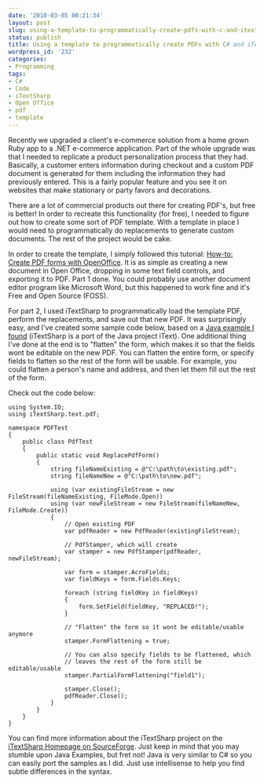 ```yaml
---
date: '2010-03-05 00:21:34'
layout: post
slug: using-a-template-to-programmatically-create-pdfs-with-c-and-itextsharp
status: publish
title: Using a template to programmatically create PDFs with C# and iTextSharp
wordpress_id: '232'
categories:
- Programming
tags:
- C#
- Code
- iTextSharp
- Open Office
- pdf
- template
---
```


Recently we upgraded a client's e-commerce solution from a home grown Ruby app to a .NET e-commerce application.  Part of the whole upgrade was that I needed to replicate a product personalization process that they had.  Basically, a customer enters information during checkout and a custom PDF document is generated for them including the information they had previously entered.  This is a fairly popular feature and you see it on websites that make stationary or party favors and decorations.

There are a lot of commercial products out there for creating PDF's, but free is better!  In order to recreate this functionality (for free), I needed to figure out how to create some sort of PDF template.  With a template in place I would need to programmatically do replacements to generate custom documents.  The rest of the project would be cake.

In order to create the template, I simply followed this tutorial: [How-to: Create PDF forms with OpenOffice](http://danilop.wordpress.com/2008/07/02/how-to-create-pdf-forms-with-openoffice/).  It is as simple as creating a new document in Open Office, dropping in some text field controls, and exporting it to PDF.  Part 1 done.  You could probably use another document editor program like Microsoft Word, but this happened to work fine and it's Free and Open Source (FOSS).

For part 2, I used iTextSharp to programmatically load the template PDF, perform the replacements, and save out that new PDF.  It was surprisingly easy, and I've created some sample code below, based on a [Java  example I found](http://itextpdf.com/examples/index.php?page=example&id=122) (iTextSharp is a port of the Java project iText).  One additional thing I've done at the end is to "flatten" the form, which makes it so that the fields wont be editable on the new PDF.  You can flatten the entire form, or specify fields to flatten so the rest of the form will be usable.  For example, you could flatten a person's name and address, and then let them fill out the rest of the form.

Check out the code below:

    
    
    using System.IO;
    using iTextSharp.text.pdf;
    
    namespace PDFTest
    {
        public class PdfTest
        {
            public static void ReplacePdfForm()
            {
                string fileNameExisting = @"C:\path\to\existing.pdf";
                string fileNameNew = @"C:\path\to\new.pdf";
    
                using (var existingFileStream = new FileStream(fileNameExisting, FileMode.Open))
                using (var newFileStream = new FileStream(fileNameNew, FileMode.Create))
                {
                    // Open existing PDF
                    var pdfReader = new PdfReader(existingFileStream);
    
                    // PdfStamper, which will create
                    var stamper = new PdfStamper(pdfReader, newFileStream);
    
                    var form = stamper.AcroFields;
                    var fieldKeys = form.Fields.Keys;
    
                    foreach (string fieldKey in fieldKeys)
                    {
                        form.SetField(fieldKey, "REPLACED!");
                    }
    
                    // "Flatten" the form so it wont be editable/usable anymore
                    stamper.FormFlattening = true;
    
                    // You can also specify fields to be flattened, which
                    // leaves the rest of the form still be editable/usable
                    stamper.PartialFormFlattening("field1");
    
                    stamper.Close();
                    pdfReader.Close();
                }
            }
        }
    }


You can find more information about the iTextSharp project on the [iTextSharp Homepage on SourceForge](http://itextsharp.sourceforge.net/).  Just keep in mind that you may stumble upon Java Examples, but fret not!  Java is very similar to C# so you can easily port the samples as I did.  Just use intellisense to help you find subtle differences in the syntax.
